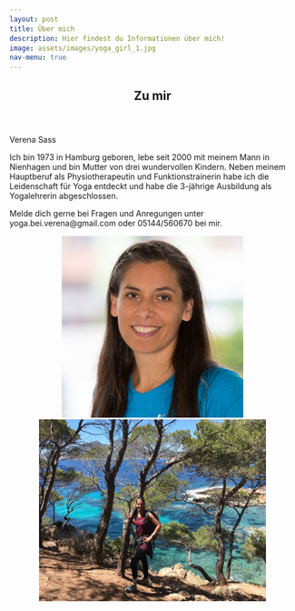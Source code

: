 ```yaml
---
layout: post
title: Über mich
description: Hier findest du Informationen über mich!
image: assets/images/yoga_girl_1.jpg
nav-menu: true
---
```


<!-- One -->
<section id="one">
	<div class="inner">
		<header class="major">
			<h2>Zu mir</h2>
		</header>
			<p> Verena Sass</p>
            <p>Ich bin 1973 in Hamburg geboren, lebe seit 2000 mit meinem Mann in Nienhagen und bin Mutter von drei wundervollen Kindern. Neben meinem Hauptberuf als Physiotherapeutin und Funktionstrainerin habe ich die Leidenschaft für Yoga entdeckt und habe die 3-jährige Ausbildung als Yogalehrerin abgeschlossen.</p> <p>Melde dich gerne bei Fragen und Anregungen unter yoga.bei.verena@gmail.com oder 05144/560670 bei mir. </p>

<p align="middle">
  <img src="assets/images/Verena_2.jpg" width="320" max-width="100%" />
  <img src="assets/images/Verena_1.jpg" width="400" max-width="100%" height=320 /> 
</p>



